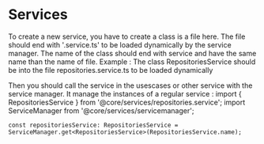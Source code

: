 # Services
To create a new service, you have to create a class is a file here. The file should end with '.service.ts' to be loaded dynamically by the service manager.
The name of the class should end with service and have the same name than the name of file.
Example :
The class RepositoriesService should be into the file repositories.service.ts to be loaded dynamically

Then you should call the service in the usescases or other service with the service manager. It manage the instances of a regular service : 
    import { RepositoriesService } from '@core/services/repositories.service';
    import ServiceManager from '@core/services/servicemanager';
    
    const repositoriesService: RepositoriesService = ServiceManager.get<RepositoriesService>(RepositoriesService.name);

